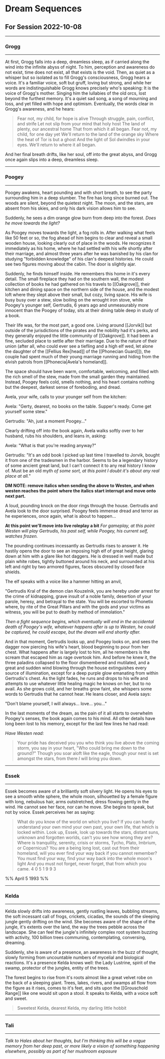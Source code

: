 # Dream Sequences
## For Session 2022-10-08
___
### Grogg
___
At first, Grogg falls into a deep, dreamless sleep, as if carried along the wind into the infinite abyss of night. To him, perception and awareness do not exist, time does not exist, all that exists is the void. Then, as quiet as a whisper but so isolated as to fill Grogg's consciousness, Grogg hears a voice. It's a familiar voice, soft but gruff, loving but strong, and while her words are indistinguishable Grogg knows precisely who's speaking: It is the voice of Grogg's mother. Singing him the lullabies of the old orcs, lost beyond the furthest memory. It's a quiet sad song, a song of mourning and loss, and yet filled with hope and optimism. Eventually, the words clear in Grogg's awareness, and he hears:

>Fear not, my child, for hope is alive
>Through struggle, pain, conflict, and strife
>Let not slip from your mind that holy host
>The land of plenty, our ancestral home
>That from which it all began.
>Fear not, my child, for one day yet
>We'll return to the land of the orange sky
>Where the heat of Tor is but a ghost
>And the light of Sol dwindles in your eyes.
>We'll return to where it all began.

And her final breath drifts, like her soul, off into the great abyss, and Grogg once again slips into a deep, dreamless sleep.

___
### Poogey
___
Poogey awakens, heart pounding and with short breath, to see the party surrounding him in a deep slumber. The fire has long since burned out. The woods are silent, beyond the quietest night. The moon, and the stars, are absent from his skies, and only his dark vision allows him to see.

Suddenly, he sees a dim orange glow burn from deep into the forest. *Does he move towards the light?*

As Poogey moves towards the light, a fog rolls in. After walking what feels like 50 feet or so, the fog ahead of him begins to clear and reveal a small wooden house, looking clearly out of place in the woods. He recognizes it immediately as his home, where he had settled with his wife shortly after their marriage, and almost three years after he was banished by his clan for studying "forbidden knowledge" of his clan's deepest histories. He could see two figures moving about the cabin. The door is slightly ajar.

Suddenly, he finds himself inside. He remembers this home in it's every detail. The small fireplace they had on the southern wall, the modest collection of books he had gathered on his travels to [[Oakgrove]], their kitchen and dining space on the northern side of the house, and the modest loft where they slept above their small, but cozy, living space. His wife is busy busy over a stew, slow boiling on the wrought iron stove, while Poogey's younger self, Gertrudis, 6 years ago and unmeasurably more innocent than the Poogey of today, sits at their dining table deep in study of a book.

Their life was, for the most part, a good one. Living around [[Jorvik]] but outside of the jurisdictions of the pirates and the nobility had it's perks, and they generally enjoyed the little community of [[Oakgrove]]. It had been a fine, secluded place to settle after their marriage. Due to the nature of their union (after all, who could ever see a tiefling and a high elf wed, let alone the daughter of the [[Fellius Rex|head]] of the [[Phonecian Guard]]), the couple had spent much of their young marriage running and hiding from the elvish patrols from [[Phonecia|Avela's homeland]]. 

The space should have been warm, comfortable, welcoming, and filled with the rich smell of the stew, made from the small garden they maintained. Instead, Poogey feels cold, smells nothing, and his heart contains nothing but the deepest, darkest sense of foreboding, and dread.

Avela, your wife, calls to your younger self from the kitchen:

Avela: "Gerty, dearest, no books on the table. Supper's ready. Come get yourself some stew."

Gertrudis: "Ah, just a moment Poogey..."

Clearly drifting off into the book again, Avela walks softly over to her husband, rubs his shoulders, and leans in, asking:

Avela: "What is that you're reading anyway?"

Gertrudis: "It's an odd book I picked up last time I travelled to Jorvik, bought it from one of the tradesmen in the harbor. Seems to be a legendary history of some ancient great land, but I can't connect it to any real history I know of. Must be an old myth *of some sort, at this point I doubt it's about any real place at all.*"

**DM NOTE: remove italics when sending the above to Westen, and when westen reaches the point where the italics start interrupt and move onto next part.**

A loud, pounding knock on the door rings through the house. Gertrudis and Avela look to the door surprised. Poogey feels immense dread and terror as he experiences, once again, what is about to happen...

**At this point we'll move into live roleplay a bit**
*For gameplay, at this point Westen will play Gertrudis, his past self, while Poogey, his current self, watches frozen.*

The pounding continues incessantly as Gertrudis rises to answer it. He hastily opens the door to see an imposing high elf of great height, glaring down at him with a glare like hot daggers. He is dressed in well made but plain white robes, tightly buttoned around his neck, and surrounded at his left and right by two armored figures, faces obscured by closed face shields.

The elf speaks with a voice like a hammer hitting an anvil,

"Gertrudis Kral of the demon clan Kouzelnik, you are hereby under arrest for the crime of kidnapping, grave insult of a noble family, desertion of your parole, heresy, and betrayal to the state. You will be escorted to Phonetix where, by rite of the Great Pillars and with the gods and your victims as witness, you will be put to death by method of immolation."

*Then a fight sequence begins, which eventually will end in the accidental death of Poogey's wife, whatever happens after is up to Westen, he could be captured, he could escape, but the dream will end shortly after.*

And in that moment, Gertrudis looks up, and Poogey looks on, and sees the dagger now piercing his wife's heart, blood beginning to pour from her chest. What happens after is largely lost to him, all he remembers is the scream that escaped him as rage overtook him. And before he knew it, the three paladins collapsed to the floor dismembered and mutilated, and a great and sudden wind blowing through the house extinguishes every source of illumination, except for a deep purple glow emanating from within Gertrudis's chest. As the light fades, he runs and drops to his wife and attempts to use whatever little healing magic he knows on her, but to no avail. As she grows cold, and her breaths grow faint, she whispers some words to Gertrudis that he cannot hear. He leans closer, and Avela says:

"Don't blame yourself, I will always... love... you..."

In the last moments of the dream, as the pain of it all starts to overwhelm Poogey's senses, the book again comes to his mind. All other details have long been lost to his memory, except for the last few lines he had read:

*Have Westen read:*

>Your pride has deceived you
>you who think you live above the coming storm,
>you say in your heart,
>"Who could bring me down to the ground?"
>Though you soar aloft like the eagle,
>though your nest is set amongst the stars,
>from there *I* will bring you down.

___
### Essek
___

Essek becomes aware of a brilliantly soft silvery light. He opens his eyes to see a smooth white sphere, the whole moon, silhouetted by a female figure with long, nebulous hair, arms outstretched, dress flowing gently in the wind. He cannot see her face, nor can he move. She begins to speak, but not by voice. Essek perceives her as saying:

>What do you know of the world on which you live?
>If you can hardly understand your own mind
>your own past, your own life, that which is locked within.
>Look up, Essek, look up towards the stars,
>distant suns, unknown and forgotten worlds,
>can't you see how wrong they are?
>Where is tranquility, serenity, crisis or storms,
>Tycho, Plato, Imbrium, or Copernicus?
>You are a being long lost, cast out from their homeland,
>will you ever find your way back if you cannot remember?
>You must find your way, find your way back into the whole moon's light
>And you must not forget, never forget, that from which you came.
>4 0 5 1 9 9 3

%% April 5 1993 %%

___
### Kelda
___

Kelda slowly drifts into awareness, gently rustling leaves, bubbling streams, the soft incessant call of frogs, crickets, cicadas, the sounds of the sleeping jungle gently drifting on the wind. She becomes aware of the shape of the jungle, it's extents over the land, the way the trees pebble across the landscape. She can feel the jungle's infinitely complex root system buzzing with activity, 100 billion trees communing, contemplating, conversing, dreaming.

Suddenly, she is aware of a presence, an awareness in the buzz of thought, slowly forming from uncountable numbers of mycelial and biological reactions. It's a presence Kelda knows well: the Lady Lustrine, spirit of the swamp, protector of the jungles, entity of the trees.

The forest begins to rise from it's roots almost like a great velvet robe on the back of a sleeping giant. Trees, lakes, rivers, and swamps all flow from the figure as it rises, comes to it's feet, and sits upon the [[Grouschold Range]] like one would sit upon a stool. It speaks to Kelda, with a voice soft and sweet.

>Sweetest Kelda, dearest Kelda, my darling little hobbit
>

___
### Tali
___



*Talk to Hales about her thoughts, but I'm thinking this will be a vague memory from her deep past, or more likely a vision of something happening elsewhere, possibly as part of her mushroom exposure*